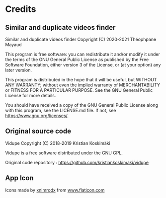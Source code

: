 # Credits

## Similar and duplicate videos finder

Similar and duplicate videos finder Copyright (C) 2020-2021 Théophpane Mayaud

This program is free software: you can redistribute it and/or modify
it under the terms of the GNU General Public License as published by
the Free Software Foundation, either version 3 of the License, or
(at your option) any later version.

This program is distributed in the hope that it will be useful,
but WITHOUT ANY WARRANTY; without even the implied warranty of
MERCHANTABILITY or FITNESS FOR A PARTICULAR PURPOSE.  See the
GNU General Public License for more details.

You should have received a copy of the GNU General Public License
along with this program, see the LICENSE.md file.  If not, see <https://www.gnu.org/licenses/>.

## Original source code

Vidupe Copyright (C) 2018-2019 Kristian Koskimäki

Vidupe is a free software distributed under the GNU GPL.

Original code repository : https://github.com/kristiankoskimaki/vidupe  

## App Icon

<div>Icons made by <a href="https://www.flaticon.com/authors/xnimrodx" title="xnimrodx">xnimrodx</a> from <a href="https://www.flaticon.com/" title="Flaticon">www.flaticon.com</a></div>
